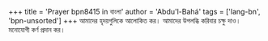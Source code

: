 +++
title = 'Prayer bpn8415 in বাংলা'
author = 'Abdu'l-Bahá'
tags = ['lang-bn', 'bpn-unsorted']
+++
আমাদের হৃদয়গুলিকে আলোকিত কর। আমাদের উপলব্ধি করিবার চক্ষু দাও। মনোযোগী কর্ণ প্রদান কর।
